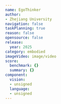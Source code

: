 ```yaml
---
name: EgoThinker
author:
- Zhejiang University
navigation: false
taskPlanning: true
reason: false
opensource: false
release:
  year: 2025
category: embodied
imageVideo: image/video
score:
  benchmark: {}
  summary: {}
component:
  vision:
  - unsigned
  language:
  - unsigned
---
```


